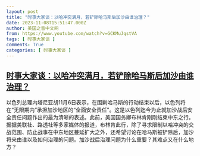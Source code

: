 ```yaml
---
layout: post
title: "时事大家谈：以哈冲突满月，若铲除哈马斯后加沙由谁治理？"
date: 2023-11-08T15:51:47.000Z
author: 美国之音中文网
from: https://www.youtube.com/watch?v=GCKMuJqstVA
tags: [ 时事大家谈 ]
comments: True
categories: [ 时事大家谈 ]
---
```

<!--1699458707000-->
[时事大家谈：以哈冲突满月，若铲除哈马斯后加沙由谁治理？](https://www.youtube.com/watch?v=GCKMuJqstVA)
------

<div>
以色列总理内塔尼亚胡11月6日表示，在围剿哈马斯的行动结束以后，以色列将在“无限期内”承担加沙地区的“全面安全责任”。这是以色列迄今为止就加沙战后安全责任问题作出的最为清晰的表述。此前，美国国务卿布林肯刚刚结束中东之行。据据美联社、路透社等多家媒体的报道，布林肯此行，除了寻求限制以哈冲突的交战范围、防止战事在中东地区蔓延扩大之外，还希望讨论在哈马斯被铲除后，加沙将来由谁以及如何治理的问题。加沙战后治理问题为什么重要？其难点又在什么地方？
</div>
